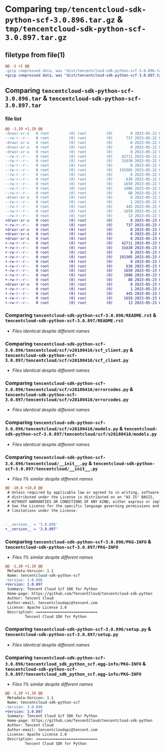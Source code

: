 # Comparing `tmp/tencentcloud-sdk-python-scf-3.0.896.tar.gz` & `tmp/tencentcloud-sdk-python-scf-3.0.897.tar.gz`

## filetype from file(1)

```diff
@@ -1 +1 @@
-gzip compressed data, was "dist/tencentcloud-sdk-python-scf-3.0.896.tar", last modified: Mon May 22 00:30:27 2023, max compression
+gzip compressed data, was "dist/tencentcloud-sdk-python-scf-3.0.897.tar", last modified: Tue May 23 02:29:26 2023, max compression
```

## Comparing `tencentcloud-sdk-python-scf-3.0.896.tar` & `tencentcloud-sdk-python-scf-3.0.897.tar`

### file list

```diff
@@ -1,19 +1,19 @@
-drwxr-xr-x   0 root         (0) root         (0)        0 2023-05-22 00:30:27.000000 tencentcloud-sdk-python-scf-3.0.896/
--rw-r--r--   0 root         (0) root         (0)      737 2023-05-22 00:30:27.000000 tencentcloud-sdk-python-scf-3.0.896/README.rst
-drwxr-xr-x   0 root         (0) root         (0)        0 2023-05-22 00:30:27.000000 tencentcloud-sdk-python-scf-3.0.896/tencentcloud/
-drwxr-xr-x   0 root         (0) root         (0)        0 2023-05-22 00:30:27.000000 tencentcloud-sdk-python-scf-3.0.896/tencentcloud/scf/
-drwxr-xr-x   0 root         (0) root         (0)        0 2023-05-22 00:30:27.000000 tencentcloud-sdk-python-scf-3.0.896/tencentcloud/scf/v20180416/
--rw-r--r--   0 root         (0) root         (0)    42711 2023-05-22 00:30:27.000000 tencentcloud-sdk-python-scf-3.0.896/tencentcloud/scf/v20180416/scf_client.py
--rw-r--r--   0 root         (0) root         (0)    31630 2023-05-22 00:30:27.000000 tencentcloud-sdk-python-scf-3.0.896/tencentcloud/scf/v20180416/errorcodes.py
--rw-r--r--   0 root         (0) root         (0)        0 2023-05-22 00:30:27.000000 tencentcloud-sdk-python-scf-3.0.896/tencentcloud/scf/v20180416/__init__.py
--rw-r--r--   0 root         (0) root         (0)   191505 2023-05-22 00:30:27.000000 tencentcloud-sdk-python-scf-3.0.896/tencentcloud/scf/v20180416/models.py
--rw-r--r--   0 root         (0) root         (0)        0 2023-05-22 00:30:27.000000 tencentcloud-sdk-python-scf-3.0.896/tencentcloud/scf/__init__.py
--rw-r--r--   0 root         (0) root         (0)      630 2023-05-22 00:30:27.000000 tencentcloud-sdk-python-scf-3.0.896/tencentcloud/__init__.py
--rw-r--r--   0 root         (0) root         (0)     1659 2023-05-22 00:30:27.000000 tencentcloud-sdk-python-scf-3.0.896/PKG-INFO
--rw-r--r--   0 root         (0) root         (0)     1006 2023-05-22 00:30:27.000000 tencentcloud-sdk-python-scf-3.0.896/setup.py
--rw-r--r--   0 root         (0) root         (0)       88 2023-05-22 00:30:27.000000 tencentcloud-sdk-python-scf-3.0.896/setup.cfg
-drwxr-xr-x   0 root         (0) root         (0)        0 2023-05-22 00:30:27.000000 tencentcloud-sdk-python-scf-3.0.896/tencentcloud_sdk_python_scf.egg-info/
--rw-r--r--   0 root         (0) root         (0)        1 2023-05-22 00:30:27.000000 tencentcloud-sdk-python-scf-3.0.896/tencentcloud_sdk_python_scf.egg-info/dependency_links.txt
--rw-r--r--   0 root         (0) root         (0)      445 2023-05-22 00:30:27.000000 tencentcloud-sdk-python-scf-3.0.896/tencentcloud_sdk_python_scf.egg-info/SOURCES.txt
--rw-r--r--   0 root         (0) root         (0)     1659 2023-05-22 00:30:27.000000 tencentcloud-sdk-python-scf-3.0.896/tencentcloud_sdk_python_scf.egg-info/PKG-INFO
--rw-r--r--   0 root         (0) root         (0)       13 2023-05-22 00:30:27.000000 tencentcloud-sdk-python-scf-3.0.896/tencentcloud_sdk_python_scf.egg-info/top_level.txt
+drwxr-xr-x   0 root         (0) root         (0)        0 2023-05-23 02:29:26.000000 tencentcloud-sdk-python-scf-3.0.897/
+-rw-r--r--   0 root         (0) root         (0)      737 2023-05-23 02:29:26.000000 tencentcloud-sdk-python-scf-3.0.897/README.rst
+drwxr-xr-x   0 root         (0) root         (0)        0 2023-05-23 02:29:26.000000 tencentcloud-sdk-python-scf-3.0.897/tencentcloud/
+drwxr-xr-x   0 root         (0) root         (0)        0 2023-05-23 02:29:26.000000 tencentcloud-sdk-python-scf-3.0.897/tencentcloud/scf/
+drwxr-xr-x   0 root         (0) root         (0)        0 2023-05-23 02:29:26.000000 tencentcloud-sdk-python-scf-3.0.897/tencentcloud/scf/v20180416/
+-rw-r--r--   0 root         (0) root         (0)    42711 2023-05-23 02:29:26.000000 tencentcloud-sdk-python-scf-3.0.897/tencentcloud/scf/v20180416/scf_client.py
+-rw-r--r--   0 root         (0) root         (0)    31630 2023-05-23 02:29:26.000000 tencentcloud-sdk-python-scf-3.0.897/tencentcloud/scf/v20180416/errorcodes.py
+-rw-r--r--   0 root         (0) root         (0)        0 2023-05-23 02:29:26.000000 tencentcloud-sdk-python-scf-3.0.897/tencentcloud/scf/v20180416/__init__.py
+-rw-r--r--   0 root         (0) root         (0)   191505 2023-05-23 02:29:26.000000 tencentcloud-sdk-python-scf-3.0.897/tencentcloud/scf/v20180416/models.py
+-rw-r--r--   0 root         (0) root         (0)        0 2023-05-23 02:29:26.000000 tencentcloud-sdk-python-scf-3.0.897/tencentcloud/scf/__init__.py
+-rw-r--r--   0 root         (0) root         (0)      630 2023-05-23 02:29:26.000000 tencentcloud-sdk-python-scf-3.0.897/tencentcloud/__init__.py
+-rw-r--r--   0 root         (0) root         (0)     1659 2023-05-23 02:29:26.000000 tencentcloud-sdk-python-scf-3.0.897/PKG-INFO
+-rw-r--r--   0 root         (0) root         (0)     1006 2023-05-23 02:29:26.000000 tencentcloud-sdk-python-scf-3.0.897/setup.py
+-rw-r--r--   0 root         (0) root         (0)       88 2023-05-23 02:29:26.000000 tencentcloud-sdk-python-scf-3.0.897/setup.cfg
+drwxr-xr-x   0 root         (0) root         (0)        0 2023-05-23 02:29:26.000000 tencentcloud-sdk-python-scf-3.0.897/tencentcloud_sdk_python_scf.egg-info/
+-rw-r--r--   0 root         (0) root         (0)        1 2023-05-23 02:29:26.000000 tencentcloud-sdk-python-scf-3.0.897/tencentcloud_sdk_python_scf.egg-info/dependency_links.txt
+-rw-r--r--   0 root         (0) root         (0)      445 2023-05-23 02:29:26.000000 tencentcloud-sdk-python-scf-3.0.897/tencentcloud_sdk_python_scf.egg-info/SOURCES.txt
+-rw-r--r--   0 root         (0) root         (0)     1659 2023-05-23 02:29:26.000000 tencentcloud-sdk-python-scf-3.0.897/tencentcloud_sdk_python_scf.egg-info/PKG-INFO
+-rw-r--r--   0 root         (0) root         (0)       13 2023-05-23 02:29:26.000000 tencentcloud-sdk-python-scf-3.0.897/tencentcloud_sdk_python_scf.egg-info/top_level.txt
```

### Comparing `tencentcloud-sdk-python-scf-3.0.896/README.rst` & `tencentcloud-sdk-python-scf-3.0.897/README.rst`

 * *Files identical despite different names*

### Comparing `tencentcloud-sdk-python-scf-3.0.896/tencentcloud/scf/v20180416/scf_client.py` & `tencentcloud-sdk-python-scf-3.0.897/tencentcloud/scf/v20180416/scf_client.py`

 * *Files identical despite different names*

### Comparing `tencentcloud-sdk-python-scf-3.0.896/tencentcloud/scf/v20180416/errorcodes.py` & `tencentcloud-sdk-python-scf-3.0.897/tencentcloud/scf/v20180416/errorcodes.py`

 * *Files identical despite different names*

### Comparing `tencentcloud-sdk-python-scf-3.0.896/tencentcloud/scf/v20180416/models.py` & `tencentcloud-sdk-python-scf-3.0.897/tencentcloud/scf/v20180416/models.py`

 * *Files identical despite different names*

### Comparing `tencentcloud-sdk-python-scf-3.0.896/tencentcloud/__init__.py` & `tencentcloud-sdk-python-scf-3.0.897/tencentcloud/__init__.py`

 * *Files 1% similar despite different names*

```diff
@@ -10,8 +10,8 @@
 # Unless required by applicable law or agreed to in writing, software
 # distributed under the License is distributed on an "AS IS" BASIS,
 # WITHOUT WARRANTIES OR CONDITIONS OF ANY KIND, either express or implied.
 # See the License for the specific language governing permissions and
 # limitations under the License.
 
 
-__version__ = '3.0.896'
+__version__ = '3.0.897'
```

### Comparing `tencentcloud-sdk-python-scf-3.0.896/PKG-INFO` & `tencentcloud-sdk-python-scf-3.0.897/PKG-INFO`

 * *Files 1% similar despite different names*

```diff
@@ -1,10 +1,10 @@
 Metadata-Version: 1.1
 Name: tencentcloud-sdk-python-scf
-Version: 3.0.896
+Version: 3.0.897
 Summary: Tencent Cloud Scf SDK for Python
 Home-page: https://github.com/TencentCloud/tencentcloud-sdk-python
 Author: Tencent Cloud
 Author-email: tencentcloudapi@tencent.com
 License: Apache License 2.0
 Description: ============================
         Tencent Cloud SDK for Python
```

### Comparing `tencentcloud-sdk-python-scf-3.0.896/setup.py` & `tencentcloud-sdk-python-scf-3.0.897/setup.py`

 * *Files identical despite different names*

### Comparing `tencentcloud-sdk-python-scf-3.0.896/tencentcloud_sdk_python_scf.egg-info/PKG-INFO` & `tencentcloud-sdk-python-scf-3.0.897/tencentcloud_sdk_python_scf.egg-info/PKG-INFO`

 * *Files 1% similar despite different names*

```diff
@@ -1,10 +1,10 @@
 Metadata-Version: 1.1
 Name: tencentcloud-sdk-python-scf
-Version: 3.0.896
+Version: 3.0.897
 Summary: Tencent Cloud Scf SDK for Python
 Home-page: https://github.com/TencentCloud/tencentcloud-sdk-python
 Author: Tencent Cloud
 Author-email: tencentcloudapi@tencent.com
 License: Apache License 2.0
 Description: ============================
         Tencent Cloud SDK for Python
```

